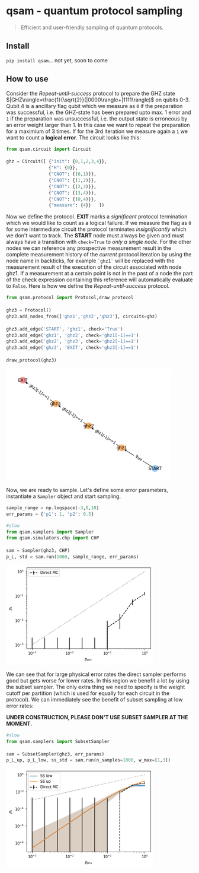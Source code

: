# qsam - quantum protocol sampling
> Efficient and user-friendly sampling of quantum protocols.


## Install

`pip install qsam`... not yet, soon to come

## How to use

Consider the *Repeat-until-success* protocol to prepare the GHZ state $|GHZ\rangle=\frac{1}{\sqrt{2}}(|0000\rangle+|1111\rangle)$ on qubits 0-3. Qubit 4 is a ancillary flag qubit which we measure as `0` if the preparation was successful, i.e. the GHZ-state has been prepared upto max. 1 error and `1` if the preparation was unsuccessful, i.e. the output state is erroneous by an error weight larger than 1. In this case we want to repeat the preparation for a maximium of 3 times. If for the 3rd iteration we measure again a `1` we want to count a **logical error**. The circuit looks like this:

```python
from qsam.circuit import Circuit

ghz = Circuit([ {"init": {0,1,2,3,4}},
                {"H": {0}},
                {"CNOT": {(0,1)}},
                {"CNOT": {(1,2)}},
                {"CNOT": {(2,3)}},
                {"CNOT": {(3,4)}},
                {"CNOT": {(0,4)}},
                {"measure": {4}}   ])
```

Now we define the protocol. **EXIT** marks a *significant* protocol termination which we would like to count as a logical failure. If we measure the flag as `0` for some intermediate circuit the protocol terminates *insignificantly* which we don't want to track. The **START** node must always be given and must always have a transition with `check=True` to *only a single node*. For the other nodes we can reference any prospective measurement result in the complete measurement history of the *current* protocol iteration by using the node name in backticks, for example `` `ghz1` `` will be replaced with the measurement result of the execution of the circuit associated with node ghz1. If a measurement at a certain point is not in the past of a node the part of the check expression containing this reference will automatically evaluate to `False`. Here is how we define the *Repeat-until-success* protocol.

```python
from qsam.protocol import Protocol,draw_protocol

ghz3 = Protocol()
ghz3.add_nodes_from(['ghz1','ghz2','ghz3'], circuits=ghz)

ghz3.add_edge('START', 'ghz1', check='True')
ghz3.add_edge('ghz1', 'ghz2', check='ghz1[-1]==1')
ghz3.add_edge('ghz2', 'ghz3', check='ghz2[-1]==1')
ghz3.add_edge('ghz3', 'EXIT', check='ghz3[-1]==1')

draw_protocol(ghz3)
```


    
![png](docs/images/output_6_0.png)
    


Now, we are ready to sample. Let's define some error parameters, instantiate a `Sampler` object and start sampling.

```python
sample_range = np.logspace(-3,0,10)
err_params = {'p1': 1, 'p2': 0.5}
```

```python
#slow
from qsam.samplers import Sampler
from qsam.simulators.chp import CHP

sam = Sampler(ghz3, CHP)
p_L, std = sam.run(1000, sample_range, err_params)
```


    
![png](docs/images/output_10_0.png)
    


We can see that for large physical error rates the direct sampler performs good but gets worse for lower rates. In this region we benefit a lot by using the subset sampler. The only extra thing we need to specify is the weight cutoff per partition (which is used for equally for each circuit in the protocol). We can immediately see the benefit of subset sampling at low error rates:

**UNDER CONSTRUCTION, PLEASE DON'T USE SUBSET SAMPLER AT THE MOMENT.**

```python
#slow
from qsam.samplers import SubsetSampler

sam = SubsetSampler(ghz3, err_params)
p_L_up, p_L_low, ss_std = sam.run(n_samples=1000, w_max=[1,3])
```


    
![png](docs/images/output_14_0.png)
    

